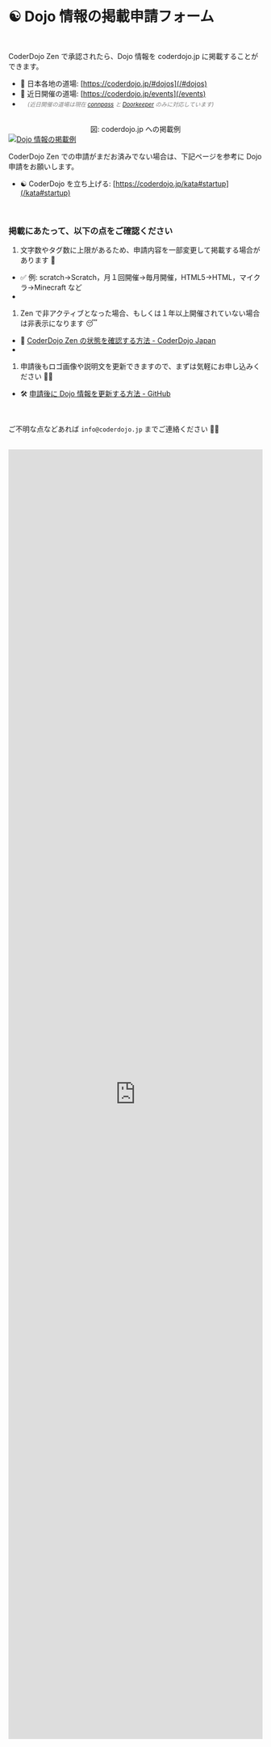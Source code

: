 # ☯️ Dojo 情報の掲載申請フォーム

<br>

CoderDojo Zen で承認されたら、Dojo 情報を coderdojo.jp に掲載することができます。

- 🗾 日本各地の道場: [https://coderdojo.jp/#dojos](/#dojos)
- 📅 近日開催の道場: [https://coderdojo.jp/events](/events)
- 　<span style="color: grey; font-size: 80%; font-style: italic">(近日開催の道場は現在 <a href='https://connpass.com/' target='_blank' rel='noopener'>connpass</a> と <a href='https://www.doorkeeper.jp/' target='_blank' rel='noopener'>Doorkeeper</a> のみに対応しています)</span>

<div style="margin-top: 30px; text-align: center;">図: coderdojo.jp への掲載例</div>
<a href='/#dojos'><img class="lazyload" loading='lazy' src='/spinner.svg' data-src='/img/signup-example.png' alt='Dojo 情報の掲載例'></a>

CoderDojo Zen での申請がまだお済みでない場合は、下記ページを参考に Dojo 申請をお願いします。

- ☯️ CoderDojo を立ち上げる: [https://coderdojo.jp/kata#startup](/kata#startup)

<br>

### 掲載にあたって、以下の点をご確認ください

1. 文字数やタグ数に上限があるため、申請内容を一部変更して掲載する場合があります 🙏
  - ✅ 例: scratch→Scratch，月１回開催→毎月開催，HTML5→HTML，マイクラ→Minecraft など
  - <br>
1. Zen で非アクティブとなった場合、もしくは１年以上開催されていない場合は非表示になります 😴
  - 📜️ [CoderDojo Zen の状態を確認する方法 - CoderDojo Japan](/docs/how-to-check-dojo-status)
  - <br>
1. 申請後もロゴ画像や説明文を更新できますので、まずは気軽にお申し込みください 📮✨
  - 🛠 [申請後に Dojo 情報を更新する方法 - GitHub](https://github.com/coderdojo-japan/coderdojo.jp#readme)


<br>

ご不明な点などあれば `info@coderdojo.jp` までご連絡ください 💌💨

<br>

<iframe src="https://docs.google.com/forms/d/e/1FAIpQLSeq3k4q52gQgxf6emeqF9TYBXl_SxzhT87CUUoIc4uKNw2EYQ/viewform?embedded=true" width="100%" height="2550" frameborder="0" marginheight="0" marginwidth="0">読み込んでいます…</iframe>
